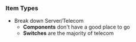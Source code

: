 ### Item Types
- Break down Server/Telecom
  - **Components** don't have a good place to go
  - **Switches** are the majority of telecom
  
